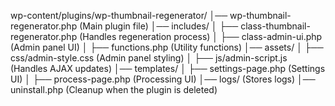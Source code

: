 wp-content/plugins/wp-thumbnail-regenerator/
│── wp-thumbnail-regenerator.php  (Main plugin file)
│── includes/
│   ├── class-thumbnail-regenerator.php  (Handles regeneration process)
│   ├── class-admin-ui.php  (Admin panel UI)
│   ├── functions.php  (Utility functions)
│── assets/
│   ├── css/admin-style.css  (Admin panel styling)
│   ├── js/admin-script.js  (Handles AJAX updates)
│── templates/
│   ├── settings-page.php  (Settings UI)
│   ├── process-page.php  (Processing UI)
│── logs/  (Stores logs)
│── uninstall.php  (Cleanup when the plugin is deleted)
